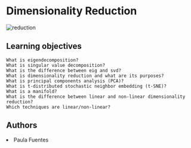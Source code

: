 # Dimensionality Reduction

<img src="https://i.ibb.co/w6qXCsm/reduction.jpg" alt="reduction" border="0">

## Learning objectives

    What is eigendecomposition?
    What is singular value decomposition?
    What is the difference between eig and svd?
    What is dimensionality reduction and what are its purposes?
    What is principal components analysis (PCA)?
    What is t-distributed stochastic neighbor embedding (t-SNE)?
    What is a manifold?
    What is the difference between linear and non-linear dimensionality reduction?
    Which techniques are linear/non-linear?

## Authors
<li> Paula Fuentes </li>
